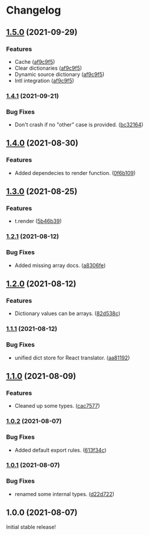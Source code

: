 # Changelog

## [1.5.0](https://www.github.com/schummar/schummar-translate/compare/v1.4.1...v1.5.0) (2021-09-29)


### Features

* Cache ([af9c9f5](https://www.github.com/schummar/schummar-translate/commit/af9c9f5e98614e67dcbc0001065af5e4ec9fe2ef))
* Clear dictionaries ([af9c9f5](https://www.github.com/schummar/schummar-translate/commit/af9c9f5e98614e67dcbc0001065af5e4ec9fe2ef))
* Dynamic source dictionary ([af9c9f5](https://www.github.com/schummar/schummar-translate/commit/af9c9f5e98614e67dcbc0001065af5e4ec9fe2ef))
* Intl integration ([af9c9f5](https://www.github.com/schummar/schummar-translate/commit/af9c9f5e98614e67dcbc0001065af5e4ec9fe2ef))

### [1.4.1](https://www.github.com/schummar/schummar-translate/compare/v1.4.0...v1.4.1) (2021-09-21)


### Bug Fixes

* Don't crash if no "other" case is provided. ([bc32164](https://www.github.com/schummar/schummar-translate/commit/bc321640f0c640769dace87694e5eead11f7dc57))

## [1.4.0](https://www.github.com/schummar/schummar-translate/compare/v1.3.0...v1.4.0) (2021-08-30)


### Features

* Added dependecies to render function. ([0f6b109](https://www.github.com/schummar/schummar-translate/commit/0f6b109738441ba8fc626ba39456879dd70f1efb))

## [1.3.0](https://www.github.com/schummar/schummar-translate/compare/v1.2.1...v1.3.0) (2021-08-25)


### Features

* t.render ([5b46b39](https://www.github.com/schummar/schummar-translate/commit/5b46b39d32a3bff0024f2e4f89bd79d6b781a9f0))

### [1.2.1](https://www.github.com/schummar/schummar-translate/compare/v1.2.0...v1.2.1) (2021-08-12)


### Bug Fixes

* Added missing array docs. ([a8306fe](https://www.github.com/schummar/schummar-translate/commit/a8306fea23976bf08fac6e0999b45a19d789a6b9))

## [1.2.0](https://www.github.com/schummar/schummar-translate/compare/v1.1.1...v1.2.0) (2021-08-12)


### Features

* Dictionary values can be arrays. ([82d538c](https://www.github.com/schummar/schummar-translate/commit/82d538c3ef425d3a35546a811b402ce7acf16982))

### [1.1.1](https://www.github.com/schummar/schummar-translate/compare/v1.1.0...v1.1.1) (2021-08-12)


### Bug Fixes

* unified dict store for React translator. ([aa81192](https://www.github.com/schummar/schummar-translate/commit/aa8119279d4133bc61e590a9c9e4e7632bb27389))

## [1.1.0](https://www.github.com/schummar/schummar-translate/compare/v1.0.2...v1.1.0) (2021-08-09)


### Features

* Cleaned up some types. ([cac7577](https://www.github.com/schummar/schummar-translate/commit/cac757796ec1fa45981fb4c748b2546f4f3e96b4))

### [1.0.2](https://www.github.com/schummar/schummar-translate/compare/v1.0.1...v1.0.2) (2021-08-07)


### Bug Fixes

* Added default export rules. ([613f34c](https://www.github.com/schummar/schummar-translate/commit/613f34c5b6d6a73dd972d0bbcb60a32e8c962b31))

### [1.0.1](https://www.github.com/schummar/schummar-translate/compare/v1.0.0...v1.0.1) (2021-08-07)


### Bug Fixes

* renamed some internal types. ([d22d722](https://www.github.com/schummar/schummar-translate/commit/d22d7224a59458a0370f8c5708a556084da1c135))

## 1.0.0 (2021-08-07)
Initial stable release!
